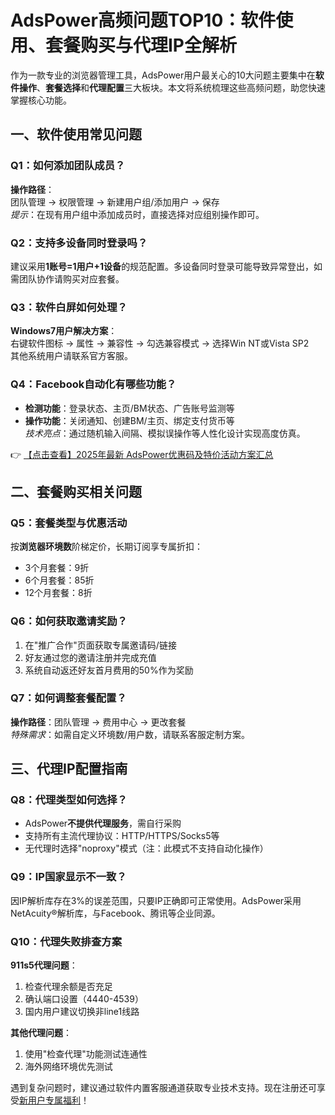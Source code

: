 # AdsPower高频问题TOP10：软件使用、套餐购买与代理IP全解析

作为一款专业的浏览器管理工具，AdsPower用户最关心的10大问题主要集中在**软件操作**、**套餐选择**和**代理配置**三大板块。本文将系统梳理这些高频问题，助您快速掌握核心功能。

## 一、软件使用常见问题

### Q1：如何添加团队成员？
**操作路径**：  
团队管理 → 权限管理 → 新建用户组/添加用户 → 保存  
*提示*：在现有用户组中添加成员时，直接选择对应组别操作即可。

### Q2：支持多设备同时登录吗？
建议采用**1账号=1用户+1设备**的规范配置。多设备同时登录可能导致异常登出，如需团队协作请购买对应套餐。

### Q3：软件白屏如何处理？
**Windows7用户解决方案**：  
右键软件图标 → 属性 → 兼容性 → 勾选兼容模式 → 选择Win NT或Vista SP2  
其他系统用户请联系官方客服。

### Q4：Facebook自动化有哪些功能？
- **检测功能**：登录状态、主页/BM状态、广告账号监测等  
- **操作功能**：关闭通知、创建BM/主页、绑定支付货币等  
*技术亮点*：通过随机输入间隔、模拟误操作等人性化设计实现高度仿真。

👉 [【点击查看】2025年最新 AdsPower优惠码及特价活动方案汇总](https://bit.ly/adspower_free)

## 二、套餐购买相关问题

### Q5：套餐类型与优惠活动
按**浏览器环境数**阶梯定价，长期订阅享专属折扣：  
- 3个月套餐：9折  
- 6个月套餐：85折  
- 12个月套餐：8折  

### Q6：如何获取邀请奖励？
1. 在"推广合作"页面获取专属邀请码/链接  
2. 好友通过您的邀请注册并完成充值  
3. 系统自动返还好友首月费用的50%作为奖励  

### Q7：如何调整套餐配置？
**操作路径**：团队管理 → 费用中心 → 更改套餐  
*特殊需求*：如需自定义环境数/用户数，请联系客服定制方案。

## 三、代理IP配置指南

### Q8：代理类型如何选择？
- AdsPower**不提供代理服务**，需自行采购  
- 支持所有主流代理协议：HTTP/HTTPS/Socks5等  
- 无代理时选择"noproxy"模式（注：此模式不支持自动化操作）

### Q9：IP国家显示不一致？
因IP解析库存在3%的误差范围，只要IP正确即可正常使用。AdsPower采用NetAcuity®解析库，与Facebook、腾讯等企业同源。

### Q10：代理失败排查方案
**911s5代理问题**：  
1. 检查代理余额是否充足  
2. 确认端口设置（4440-4539）  
3. 国内用户建议切换非line1线路  

**其他代理问题**：  
1. 使用"检查代理"功能测试连通性  
2. 海外网络环境优先测试  

遇到复杂问题时，建议通过软件内置客服通道获取专业技术支持。现在注册还可享受[新用户专属福利](https://bit.ly/adspower_free)！